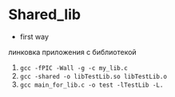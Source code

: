 # Shared_lib

- first way

линковка приложения с библиотекой

1)  `gcc -fPIC -Wall -g -c my_lib.c`
2)  `gcc -shared -o libTestLib.so libTestLib.o`
3)  `gcc main_for_lib.c -o test -lTestLib -L.`

